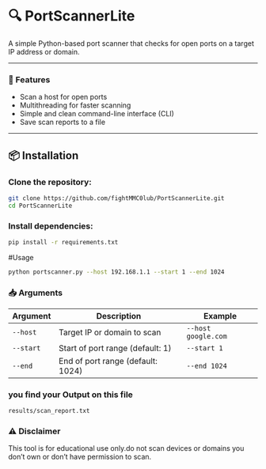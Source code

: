 # 🔍 PortScannerLite

A simple Python-based port scanner that checks for open ports on a target IP address or domain.

---

### 🚀 Features

- Scan a host for open ports
- Multithreading for faster scanning
- Simple and clean command-line interface (CLI)
- Save scan reports to a file

---

## 📦 Installation

### Clone the repository:

```bash
git clone https://github.com/fightMMC0lub/PortScannerLite.git
cd PortScannerLite

```

### Install dependencies:

```bash
pip install -r requirements.txt

```
#Usage

```bash
python portscanner.py --host 192.168.1.1 --start 1 --end 1024

```

### 📥 Arguments

| Argument  | Description                         | Example              |
|-----------|-------------------------------------|----------------------|
| `--host`  | Target IP or domain to scan         | `--host google.com`  |
| `--start` | Start of port range (default: 1)    | `--start 1`          |
| `--end`   | End of port range (default: 1024)   | `--end 1024`         |

### you find your Output on this file  

```bash
results/scan_report.txt

```
### ⚠️ Disclaimer
This tool is for educational use only.do not scan devices or domains you don’t own or don’t have permission to scan.
